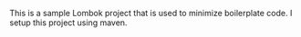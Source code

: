 This is a sample Lombok project that is used to minimize boilerplate code. I setup this project using maven.
